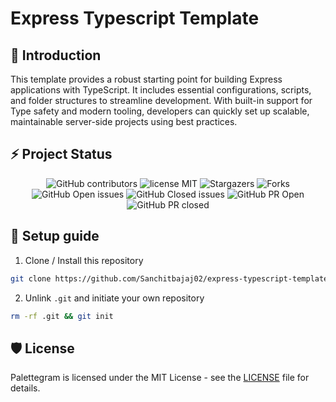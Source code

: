 # Express Typescript Template

## 👋 Introduction

This template provides a robust starting point for building Express applications with TypeScript. It includes essential configurations, scripts, and folder structures to streamline development. With built-in support for Type safety and modern tooling, developers can quickly set up scalable, maintainable server-side projects using best practices.

## ⚡ Project Status

<div align="center">

![GitHub contributors](https://img.shields.io/github/contributors/sanchitbajaj02/express-typescript-template)
![license MIT](https://img.shields.io/github/license/sanchitbajaj02/express-typescript-template)
![Stargazers](https://img.shields.io/github/stars/sanchitbajaj02/express-typescript-template?style=flat)
![Forks](https://img.shields.io/github/forks/sanchitbajaj02/express-typescript-template?style=flat)
![GitHub Open issues](https://img.shields.io/github/issues/sanchitbajaj02/express-typescript-template)
![GitHub Closed issues](https://img.shields.io/github/issues-closed/sanchitbajaj02/express-typescript-template)
![GitHub PR Open](https://img.shields.io/github/issues-pr/sanchitbajaj02/express-typescript-template)
![GitHub PR closed](https://img.shields.io/github/issues-pr-closed/sanchitbajaj02/express-typescript-template)

</div>


## 🔨 Setup guide

1. Clone / Install this repository

```bash
git clone https://github.com/Sanchitbajaj02/express-typescript-template
```

2. Unlink `.git` and initiate your own repository

```bash
rm -rf .git && git init
```

## 🛡️ License

Palettegram is licensed under the MIT License - see the [LICENSE](Licence) file for details.

